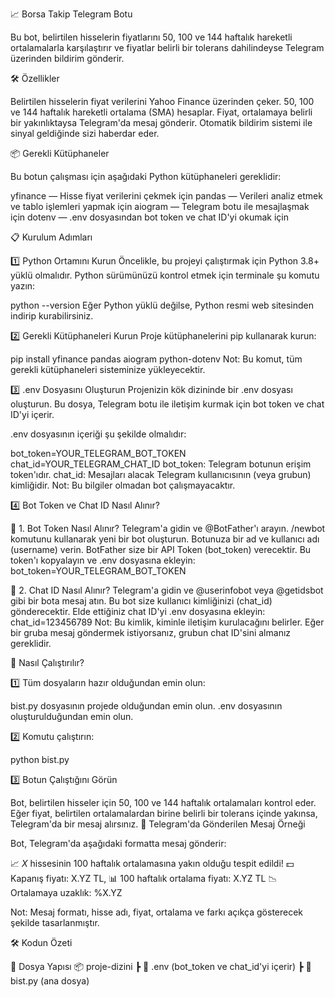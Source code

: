 📈 Borsa Takip Telegram Botu

Bu bot, belirtilen hisselerin fiyatlarını 50, 100 ve 144 haftalık hareketli ortalamalarla karşılaştırır ve fiyatlar belirli bir tolerans dahilindeyse Telegram üzerinden bildirim gönderir.


🛠️ Özellikler

Belirtilen hisselerin fiyat verilerini Yahoo Finance üzerinden çeker.
50, 100 ve 144 haftalık hareketli ortalama (SMA) hesaplar.
Fiyat, ortalamaya belirli bir yakınlıktaysa Telegram'da mesaj gönderir.
Otomatik bildirim sistemi ile sinyal geldiğinde sizi haberdar eder.


📦 Gerekli Kütüphaneler

Bu botun çalışması için aşağıdaki Python kütüphaneleri gereklidir:

yfinance — Hisse fiyat verilerini çekmek için
pandas — Verileri analiz etmek ve tablo işlemleri yapmak için
aiogram — Telegram botu ile mesajlaşmak için
dotenv — .env dosyasından bot token ve chat ID'yi okumak için


📋 Kurulum Adımları

1️⃣ Python Ortamını Kurun
Öncelikle, bu projeyi çalıştırmak için Python 3.8+ yüklü olmalıdır. Python sürümünüzü kontrol etmek için terminale şu komutu yazın:

python --version
Eğer Python yüklü değilse, Python resmi web sitesinden indirip kurabilirsiniz.

2️⃣ Gerekli Kütüphaneleri Kurun
Proje kütüphanelerini pip kullanarak kurun:

pip install yfinance pandas aiogram python-dotenv
Not: Bu komut, tüm gerekli kütüphaneleri sisteminize yükleyecektir.

3️⃣ .env Dosyasını Oluşturun
Projenizin kök dizininde bir .env dosyası oluşturun.
Bu dosya, Telegram botu ile iletişim kurmak için bot token ve chat ID'yi içerir.

.env dosyasının içeriği şu şekilde olmalıdır:

bot_token=YOUR_TELEGRAM_BOT_TOKEN
chat_id=YOUR_TELEGRAM_CHAT_ID
bot_token: Telegram botunun erişim token'ıdır.
chat_id: Mesajları alacak Telegram kullanıcısının (veya grubun) kimliğidir.
Not: Bu bilgiler olmadan bot çalışmayacaktır.

4️⃣ Bot Token ve Chat ID Nasıl Alınır?

🔐 1. Bot Token Nasıl Alınır?
Telegram'a gidin ve @BotFather'ı arayın.
/newbot komutunu kullanarak yeni bir bot oluşturun.
Botunuza bir ad ve kullanıcı adı (username) verin.
BotFather size bir API Token (bot_token) verecektir. Bu token'ı kopyalayın ve .env dosyasına ekleyin:
bot_token=YOUR_TELEGRAM_BOT_TOKEN

🔐 2. Chat ID Nasıl Alınır?
Telegram'a gidin ve @userinfobot veya @getidsbot gibi bir bota mesaj atın.
Bu bot size kullanıcı kimliğinizi (chat_id) gönderecektir.
Elde ettiğiniz chat ID'yi .env dosyasına ekleyin:
chat_id=123456789
Not: Bu kimlik, kiminle iletişim kurulacağını belirler. Eğer bir gruba mesaj göndermek istiyorsanız, grubun chat ID'sini almanız gereklidir.

🚀 Nasıl Çalıştırılır?

1️⃣ Tüm dosyaların hazır olduğundan emin olun:

bist.py dosyasının projede olduğundan emin olun.
.env dosyasının oluşturulduğundan emin olun.

2️⃣ Komutu çalıştırın:

python bist.py

3️⃣ Botun Çalıştığını Görün

Bot, belirtilen hisseler için 50, 100 ve 144 haftalık ortalamaları kontrol eder.
Eğer fiyat, belirtilen ortalamalardan birine belirli bir tolerans içinde yakınsa, Telegram'da bir mesaj alırsınız.
📡 Telegram'da Gönderilen Mesaj Örneği

Bot, Telegram'da aşağıdaki formatta mesaj gönderir:

📈 *X* hissesinin 100 haftalık ortalamasına yakın olduğu tespit edildi!
💵 Kapanış fiyatı: X.YZ TL,
📊 100 haftalık ortalama fiyatı: X.YZ TL
📉 Ortalamaya uzaklık: %X.YZ

Not: Mesaj formatı, hisse adı, fiyat, ortalama ve farkı açıkça gösterecek şekilde tasarlanmıştır.

🛠️ Kodun Özeti

📂 Dosya Yapısı
📦 proje-dizini
 ┣ 📜 .env (bot_token ve chat_id'yi içerir)
 ┣ 📜 bist.py (ana dosya)

